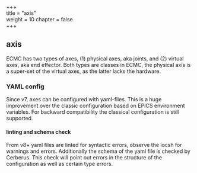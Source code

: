 +++  
title = "axis"   
weight = 10
chapter = false  
+++  

## axis

ECMC has two types of axes, (1) physical axes, aka joints, and (2) virtual axes, aka end effector.
Both types are classes in ECMC, the physical axis is a super-set of the virtual axes, as the latter lacks the hardware.

### YAML config
Since v7, axes can be configured with yaml-files.
This is a huge improvement over the classic configuration based on EPICS environment variables.
For backward compatibility the classical configuration is still supported.

#### linting and schema check
From v8+ yaml files are linted for syntactic errors, observe the iocsh for warnings and errors.
Additionally the schema of the yaml file is checked by Cerberus.
This check will point out errors in the structure of the configuration as well as certain type errors.